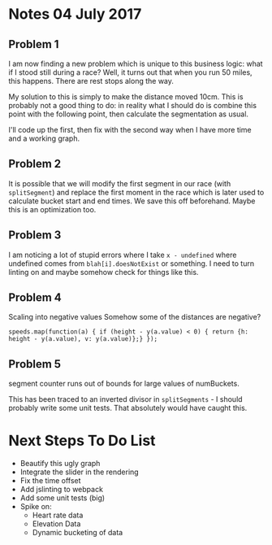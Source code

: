 # Notes 04 July 2017

## Problem 1

I am now finding a new problem which is unique to this business logic: what if I stood still during a race?  Well, it turns out that when you run 50 miles, this happens.  There are rest stops along the way.

My solution to this is simply to make the distance moved 10cm.  This is probably not a good thing to do: in reality what I should do is combine this point with the following point, then calculate the segmentation as usual. 

I'll code up the first, then fix with the second way when I have more time and a working graph.

## Problem 2

It is possible that we will modify the first segment in our race (with `splitSegment`) and replace the first moment in the race which is later used to calculate bucket start and end times.  We save this off beforehand.  Maybe this is an optimization too.

## Problem 3

I am noticing a lot of stupid errors where I take `x - undefined` where undefined comes from `blah[i].doesNotExist` or something.  I need to turn linting on and maybe somehow check for things like this.


## Problem 4

Scaling into negative values
Somehow some of the distances are negative?

```
speeds.map(function(a) { if (height - y(a.value) < 0) { return {h: height - y(a.value), v: y(a.value)};} });
```

## Problem 5

segment counter runs out of bounds for large values of numBuckets.

This has been traced to an inverted divisor in `splitSegments` - I should probably write some unit tests.  That absolutely would have caught this.


# Next Steps To Do List

- Beautify this ugly graph
- Integrate the slider in the rendering
- Fix the time offset
- Add jslinting to webpack
- Add some unit tests (big)
- Spike on:
    - Heart rate data
    - Elevation Data
    - Dynamic bucketing of data
